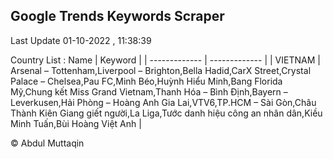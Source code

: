 

## Google Trends Keywords Scraper 
 
Last Update 01-10-2022 , 11:38:39

Country List :
 Name  | Keyword |
| ------------- | ------------- |
| VIETNAM | Arsenal – Tottenham,Liverpool – Brighton,Bella Hadid,CarX Street,Crystal Palace – Chelsea,Pau FC,Minh Béo,Huỳnh Hiểu Minh,Bang Florida Mỹ,Chung kết Miss Grand Vietnam,Thanh Hóa – Bình Định,Bayern – Leverkusen,Hải Phòng – Hoàng Anh Gia Lai,VTV6,TP.HCM – Sài Gòn,Châu Thành Kiên Giang giết người,La Liga,Tước danh hiệu công an nhân dân,Kiều Minh Tuấn,Bùi Hoàng Việt Anh |



© Abdul Muttaqin 
